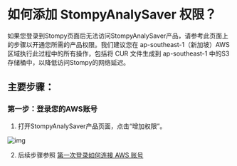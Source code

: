 # 如何添加 StompyAnalySaver 权限？

如果您登录到Stompy页面后无法访问StompyAnalySaver产品，请参考此页面上的步骤以开通您所需的产品权限。我们建议您在 ap-southeast-1（新加坡）AWS 区域执行此过程中的所有操作，包括将 CUR 文件生成到 ap-southeast-1 中的S3存储桶中，以降低访问Stompy的网络延迟。

## 主要步骤：

### 第一步：登录您的AWS账号

1. 打开StompyAnalySaver产品页面，点击“增加权限”。

![img](/_images/stompyanalysaver-add-permission.png)

2. 后续步骤参照 [第一次登录如何连接 AWS 账号](https://docs.stompy.io/#/connect-aws-account)
